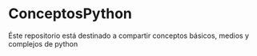 # ConceptosPython
Éste repositorio está destinado a compartir conceptos básicos, medios y complejos de python
